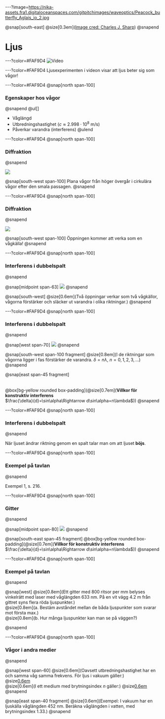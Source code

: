 ---?image=https://nika-assets.fra1.digitaloceanspaces.com/gitpitchimages/waveoptics/Peacock_butterfly_Aglais_io_2.jpg

@snap[south-east]
@size[0.3em](<a href="https://en.wikipedia.org/wiki/Thin-film_interference#In_nature">Image cred: Charles J. Sharp</a>)
@snapend

# Ljus

---?color=#FAF9D4
![Video](https://www.youtube.com/embed/Iuv6hY6zsd0)

---?color=#FAF9D4
Ljusexperimenten i videon visar att ljus beter sig som vågor!

---?color=#FAF9D4
@snap[north span-100]
### Egenskaper hos vågor
@snapend
@ul[]
- Våglängd
- Utbredningshastighet ($c\approx 2.998\cdot 10^8$ m/s)
- Påverkar varandra (interferens)
@ulend

---?color=#FAF9D4
@snap[north span-100]
### Diffraktion
@snapend

![](https://nika-assets.fra1.digitaloceanspaces.com/gitpitchimages/waveoptics/diff_1024px-Water_diffraction.jpg)

@snap[south-west span-100]
Plana vågor från höger övergår i cirkulära vågor efter den smala passagen.
@snapend

---?color=#FAF9D4
@snap[north span-100]
### Diffraktion
@snapend

![](https://nika-assets.fra1.digitaloceanspaces.com/gitpitchimages/waveoptics/diff_Wave_Diffraction_4Lambda_Slit.png)

@snap[south-west span-100]
Öppningen kommer att verka som en vågkälla!
@snapend

---?color=#FAF9D4
@snap[north span-100]
### Interferens i dubbelspalt
@snapend

@snap[midpoint span-63]
![](https://upload.wikimedia.org/wikipedia/commons/0/01/Two-Slit_Diffraction.png)
@snapend

@snap[south-west]
@size[0.6em](Två öppningar verkar som två vågkällor, vågorna förstärker och släcker ut varandra i olika riktningar.)
@snapend

---?color=#FAF9D4
@snap[north span-100]
### Interferens i dubbelspalt
@snapend

@snap[west span-70]
![](https://nika-assets.fra1.digitaloceanspaces.com/gitpitchimages/waveoptics/int_souble_slit.png)
@snapend

@snap[south-west span-100 fragment]
@size[0.8em](I de riktningar som vågorna ligger i fas förstärker de varandra. $\delta=n\lambda$, $n=0, 1, 2, 3,...$)
@snapend

@snap[east span-45 fragment]
<br><br><br>
@box[bg-yellow rounded box-padding](@size[0.7em](<b>Villkor för konstruktiv interferens</b><br>$\frac{\delta}{d}=\sin\alpha\Rightarrow d\sin\alpha=n\lambda$))
@snapend

---?color=#FAF9D4
@snap[north span-100]
### Interferens i dubbelspalt
@snapend

När ljuset ändrar riktning genom en spalt talar man om att ljuset **böjs**.

---?color=#FAF9D4
@snap[north span-100]
### Exempel på tavlan
@snapend

Exempel 1, s. 216.

---?color=#FAF9D4
@snap[north span-100]
### Gitter
@snapend

@snap[midpoint span-80]
![](https://nika-assets.fra1.digitaloceanspaces.com/gitpitchimages/waveoptics/int_gitter.png)
@snapend

@snap[south-east span-45 fragment]
@box[bg-yellow rounded box-padding](@size[0.7em](<b>Villkor för konstruktiv interferens</b><br>$\frac{\delta}{d}=\sin\alpha\Rightarrow d\sin\alpha=n\lambda$))
@snapend

---?color=#FAF9D4
@snap[north span-100]
### Exempel på tavlan
@snapend

@snap[west]
@size[0.8em](Ett gitter med 800 ritsor per mm belyses vinkelrätt med laser med våglängden 633 nm. På en vit vägg 4.2 m från gittret syns flera röda ljuspunkter.)
<br>
@size[0.8em](a. Bestäm avståndet mellan de båda ljuspunkter som svarar mot första max.)
<br>
@size[0.8em](b. Hur många ljuspunkter kan man se på väggen?)

@snapend


---?color=#FAF9D4
@snap[north span-100]
### Vågor i andra medier
@snapend

@snap[west span-60]
@size[0.6em](Oavsett utbredningshastighet har en och samma våg samma frekvens. För ljus i vakuum gäller:)
<br>
@size[0.6em]($f=\frac{c}{\lambda}\Rightarrow\lambda=\frac{c}{f}$)<br>
@size[0.6em](I ett medium med brytningsindex $n$ gäller:)
@size[0.6em]($\lambda=\frac{v}{f}=\frac{c/n}{f}=\frac{c}{nf}$)<br>
@snapend

@snap[east span-40 fragment]
@size[0.6em](Exempel: I vakuum har en ljuskälla våglängden 452 nm. Beräkna våglängden i vatten, med brytningsindex 1.33.)
@snapend
